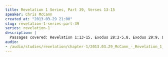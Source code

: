 ```yaml
--- 
title: Revelation 1 Series, Part 39, Verses 13-15
speaker: Chris McCann
created_at: "2013-03-29 21:00"
slug: revelation-1-series-part-39
series: revelation-1
description: |
  Passages covered: Revelation 1:13-15, Exodus 28:2-5,8, Exodus 29:9, Leviticus 8:7, Isaiah 11:1-5, 2 Kings 3:4, Daniel 7:9-10.
audio: 
- /audio/studies/revelation/chapter-1/2013.03.29_McCann_-_Revelation_1_Series_Part_39.yaml
---
```

